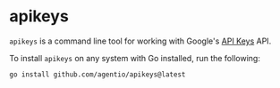 # apikeys

`apikeys` is a command line tool for working with Google's
[API Keys](https://cloud.google.com/service-infrastructure/docs/overview) API.

To install `apikeys` on any system with Go installed, run the following:
```
go install github.com/agentio/apikeys@latest
```
